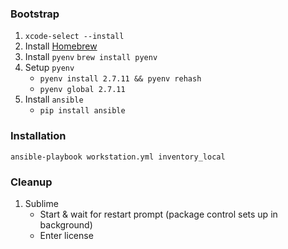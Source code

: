 
### Bootstrap

1. `xcode-select --install`
1. Install [Homebrew](https://github.com/Homebrew/brew/blob/master/share/doc/homebrew/Installation.md#installation)
1. Install `pyenv`
    `brew install pyenv`
1. Setup `pyenv`
    * `pyenv install 2.7.11 && pyenv rehash`
    * `pyenv global 2.7.11`
1. Install `ansible`
    * `pip install ansible`

### Installation

```
ansible-playbook workstation.yml inventory_local
```

### Cleanup

1. Sublime
    * Start & wait for restart prompt (package control sets up in background)
    * Enter license
